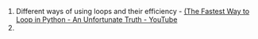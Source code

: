 
1) Different ways of using loops and their efficiency - [(The Fastest Way to Loop in Python - An Unfortunate Truth - YouTube](https://www.youtube.com/watch?v=Qgevy75co8c&ab_channel=mCoding)
2) 